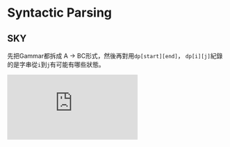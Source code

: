 # Syntactic Parsing

## SKY

先把Gammar都拆成 A -> BC形式，然後再對用`dp[start][end]`，
`dp[i][j]`紀錄的是字串從`i`到`j`有可能有哪些狀態。

![](https://latex.codecogs.com/gif.latex?dp%5Bi%5D%5Bj%5D%20%3D%20%5Cbigcup_%7Bk%7D%20%5Cleft%5C%7B%20A%20%7C%20A%3DBC%2C%20B%20%5Cin%20dp%5Bi%5D%5Bk%5D%2C%20C%20%5Cin%20dp%5Bk&plus;1%5D%5Bj%5D%20%5Cright%5C%7D)
